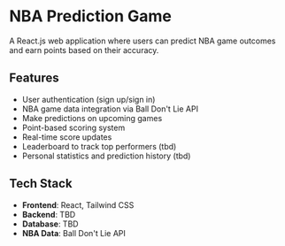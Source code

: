 # NBA Prediction Game

A React.js web application where users can predict NBA game outcomes and earn points based on their accuracy.

## Features

- User authentication (sign up/sign in)
- NBA game data integration via Ball Don't Lie API
- Make predictions on upcoming games
- Point-based scoring system
- Real-time score updates
- Leaderboard to track top performers (tbd)
- Personal statistics and prediction history (tbd)

## Tech Stack

- **Frontend**: React, Tailwind CSS
- **Backend**: TBD
- **Database**: TBD
- **NBA Data**: Ball Don't Lie API